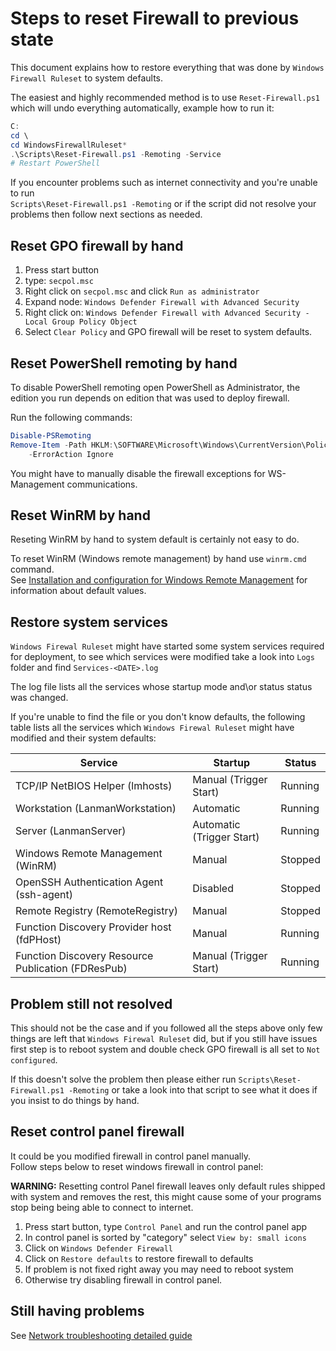 
# Steps to reset Firewall to previous state

This document explains how to restore everything that was done by `Windows Firewall Ruleset` to
system defaults.

The easiest and highly recommended method is to use `Reset-Firewall.ps1` which will undo everything
automatically, example how to run it:

```powershell
C:
cd \
cd WindowsFirewallRuleset*
.\Scripts\Reset-Firewall.ps1 -Remoting -Service
# Restart PowerShell
```

If you encounter problems such as internet connectivity and you're unable to run\
`Scripts\Reset-Firewall.ps1 -Remoting` or if the script did not resolve your problems then follow
next sections as needed.

## Reset GPO firewall by hand

1. Press start button
2. type: `secpol.msc`
3. Right click on `secpol.msc` and click `Run as administrator`
4. Expand node: `Windows Defender Firewall with Advanced Security`
5. Right click on: `Windows Defender Firewall with Advanced Security - Local Group Policy Object`
6. Select `Clear Policy` and GPO firewall will be reset to system defaults.

## Reset PowerShell remoting by hand

To disable PowerShell remoting open PowerShell as Administrator, the edition you run depends on
edition that was used to deploy firewall.

Run the following commands:

```powershell
Disable-PSRemoting
Remove-Item -Path HKLM:\SOFTWARE\Microsoft\Windows\CurrentVersion\Policies\System\LocalAccountTokenFilterPolicy `
    -ErrorAction Ignore
```

You might have to manually disable the firewall exceptions for WS-Management communications.

## Reset WinRM by hand

Reseting WinRM by hand to system default is certainly not easy to do.

To reset WinRM (Windows remote management) by hand use `winrm.cmd` command.\
See [Installation and configuration for Windows Remote Management][configure winrm] for information
about default values.

## Restore system services

`Windows Firewal Ruleset` might have started some system services required for deployment, to see
which services were modified take a look into `Logs` folder and find `Services-<DATE>.log`

The log file lists all the services whose startup mode and\or status status was changed.

If you're unable to find the file or you don't know defaults, the following table lists all the
services which `Windows Firewal Ruleset` might have modified and their system defaults:

| Service                                            | Startup                   | Status  |
| -------------------------------------------------- | ------------------------- | ------- |
| TCP/IP NetBIOS Helper (lmhosts)                    | Manual (Trigger Start)    | Running |
| Workstation (LanmanWorkstation)                    | Automatic                 | Running |
| Server (LanmanServer)                              | Automatic (Trigger Start) | Running |
| Windows Remote Management (WinRM)                  | Manual                    | Stopped |
| OpenSSH Authentication Agent (ssh-agent)           | Disabled                  | Stopped |
| Remote Registry (RemoteRegistry)                   | Manual                    | Stopped |
| Function Discovery Provider host (fdPHost)         | Manual                    | Running |
| Function Discovery Resource Publication (FDResPub) | Manual (Trigger Start)    | Running |

## Problem still not resolved

This should not be the case and if you followed all the steps above only few things are left that
`Windows Firewal Ruleset` did, but if you still have issues first step is to reboot system and
double check GPO firewall is all set to `Not configured`.

If this doesn't solve the problem then please either run `Scripts\Reset-Firewall.ps1 -Remoting` or
take a look into that script to see what it does if you insist to do things by hand.

## Reset control panel firewall

It could be you modified firewall in control panel manually.\
Follow steps below to reset windows firewall in control panel:

**WARNING:** Resetting control Panel firewall leaves only default rules shipped with system and
removes the rest, this might cause some of your programs stop being being able to connect to
internet.

1. Press start button, type `Control Panel` and run the control panel app
2. In control panel is sorted by "category" select `View by: small icons`
3. Click on `Windows Defender Firewall`
4. Click on `Restore defaults` to restore firewall to defaults
5. If problem is not fixed right away you may need to reboot system
6. Otherwise try disabling firewall in control panel.

## Still having problems

See [Network troubleshooting detailed guide](NetworkTroubleshooting.md)

[configure winrm]: https://docs.microsoft.com/en-us/windows/win32/winrm/installation-and-configuration-for-windows-remote-management "Visit Microsoft docs"
